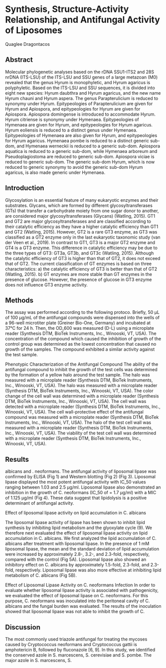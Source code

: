 # Synthesis, Structure-Activity Relationship, and Antifungal Activity of Liposomes
Quaglee Dragontacos


## Abstract
Molecular phylogenetic analyses based on the rDNA SSU1-ITS2 and 28S nrDNA (ITS-LSU) of the ITS-LSU and SSU genes of a large metazoan (M0) revealed that the genus Hyrum is monophyletic, and Hyrum agaricus is polyphyletic. Based on the ITS-LSU and SSU sequences, it is divided into eight new species: Hyrum daubthra and Hyrum agaricus, and the new name Hyrum chauni and Hyrum aspera. The genus Parapterulicium is reduced to synonymy under Hyrum. Epitypeologies of Parapterulicium are given for Hyrum and Apiospora, and epitypeologies for Hyrum are given for Apiospora. Apiospora domingense is introduced to accommodate Hyrum. Hyrum citriense is synonymy under Hymenaea. Epitypeologies of Hymenaea are given for Hyrum, and epitypeologies for Hyrum agaricus. Hyrum eoliensis is reduced to a distinct genus under Hymenaea. Epitypeologies of Hymenaea are also given for Hyrum, and epitypeologies for Hyrum agaricus. Hymenaea pombe is reduced to a distinct generic sub-dom, and Hymenaea werneckii is reduced to a generic sub-dom. Apiospora aquatica is reduced to a generic sub-dom, while Hymenaea arboreum and Pseudoplagiostoma are reduced to generic sub-dom. Apiospora viciae is reduced to generic sub-dom. The generic sub-dom Hyrum, which is now reduced to generic synonymy to avoid the generic sub-dom Hyrum agaricus, is also made generic under Hymenaea.


## Introduction
Glycosylation is an essential feature of many eukaryotic enzymes and their substrates. Glycans, which are formed by different glycosyltransferases (GTs) that transfer a carbohydrate moiety from one sugar donor to another, are considered major glycosyltransferases (Glycans) (Watling, 2015). GT1 and GT2 are major glycosyltransferases and are classified according to their catalytic efficiency as they have a higher catalytic efficiency than GT1 and GT2 (Watling, 2015). However, GT2 is a rare GT3 enzyme, as GT3 was classified as a GT2 enzyme only in the last eukaryotic taxonomic study (van der Veen et al., 2019). In contrast to GT1, GT3 is a major GT2 enzyme and GT4 is a GT3 enzyme. This difference in catalytic efficiency may be due to the three types of GT3: GT3a, GT3b, and GT3c (Watling, 2015). Although the catalytic efficiency of GT3 is higher than that of GT2, it does not exceed that of GT2. The current classification of GT enzymes is based on three characteristics: a) the catalytic efficiency of GT3 is better than that of GT2 (Watling, 2015). b) GT enzymes are more stable than GT enzymes in the presence of glucose. However, the presence of glucose in GT3 enzyme does not influence GT3 enzyme activity.


## Methods
The assay was performed according to the following protoco. Briefly, 50 µL of 100 µg/mL of the antifungal compounds were dispensed into the wells of a 96-well microtiter plate (Greiner Bio-One, Germany) and incubated at 37°C for 24 h. Then, the OD_600 was measured (D-L) using a microplate reader (Synthesis DTM, BioTek Instruments, Inc., Winooski, VT, USA). The concentration of the compound which caused the inhibition of growth of the control group was determined as the lowest concentration that caused no growth of the samples. The compound exhibited a similar activity against the test sample.

Phenotypic Characterization of the Antifungal Compound
The ability of the antifungal compound to inhibit the growth of the test cells was determined by the formation of a yellow halo around the test sample. The halo was measured with a microplate reader (Synthesis DTM, BioTek Instruments, Inc., Winooski, VT, USA). The halo was measured with a microplate reader (Synthesis DTM, BioTek Instruments, Inc., Winooski, VT, USA). The color change of the cell wall was determined with a microplate reader (Synthesis DTM, BioTek Instruments, Inc., Winooski, VT, USA). The cell wall was detected with a microplate reader (Synthesis DTM, BioTek Instruments, Inc., Winooski, VT, USA). The cell wall-protective effect of the antifungal compound was measured with a microplate reader (Synthesis DTM, BioTek Instruments, Inc., Winooski, VT, USA). The halo of the test cell wall was measured with a microplate reader (Synthesis DTM, BioTek Instruments, Inc., Winooski, VT, USA). The viability of the test cell wall was determined with a microplate reader (Synthesis DTM, BioTek Instruments, Inc., Winooski, VT, USA).


## Results
albicans and . neoformans. The antifungal activity of liposomal lipase was confirmed by ELISA (Fig 1) and Western blotting (Fig 2) (Fig 3). Liposomal lipase displayed the most potent antifungal activity with IC_50 values ranging between 1.03 and 2.5 µg/ml. Liposomal lipase also demonstrated an inhibition in the growth of C. neoformans (IC_50 of = 1.7 µg/ml) with a MIC of 1.125 µg/ml (Fig 4). These data suggest that lipidolysis is a positive determinant of antifungal activity.

Effect of liposomal lipase activity on lipid accumulation in C. albicans

The liposomal lipase activity of lipase has been shown to inhibit lipid synthesis by inhibiting lipid metabolism and the glyoxylate cycle (9). We therefore next evaluated the effect of liposomal lipase activity on lipid accumulation in C. albicans. We first analyzed the lipid accumulation of C. albicans after treatment with liposomal lipase. In the presence of 1 mM liposomal lipase, the mean and the standard deviation of lipid accumulation were increased by approximately 2.8-, 3.2-, and 2.3-fold, respectively, compared with the control (Fig 5A). Liposomal lipase also showed an inhibitory effect on C. albicans by approximately 1.5-fold, 2.3-fold, and 2.3-fold, respectively. Liposomal lipase was also more effective at inhibiting lipid metabolism of C. albicans (Fig 5B).

Effect of Liposomal Lipase Activity on C. neoformans Infection
In order to evaluate whether liposomal lipase activity is associated with pathogenicity, we evaluated the effect of liposomal lipase on C. neoformans. For this purpose, C. neoformans was inoculated into the peritoneal cavity of C. albicans and the fungal burden was evaluated. The results of the inoculation showed that liposomal lipase was not able to inhibit the growth of C.


## Discussion
The most commonly used triazole antifungal for treating the mycoses caused by Cryptococcus neoformans and Cryptococcus gattii is amphotericin B, followed by fluconazole [6, 9]. In this study, we identified the conserved azole in S. marcescens, S. cerevisiae and S. pombe. The major azole in S. marcescens, S.
